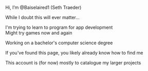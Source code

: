 Hi, I’m @Baiselaired1 (Seth Traeder)

While I doubt this will ever matter...

I'm trying to learn to program for app development<br>
Might try games now and again

Working on a bachelor's computer science degree

If you've found this page, you likely already know how to find me

This account is (for now) mostly to catalogue my larger projects
